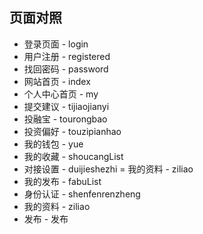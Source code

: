 ## 页面对照
- 登录页面 - login
- 用户注册 - registered
- 找回密码 - password
- 网站首页 - index
- 个人中心首页 - my
- 提交建议 - tijiaojianyi
- 投融宝 - tourongbao
- 投资偏好 - touzipianhao
- 我的钱包 - yue
- 我的收藏 - shoucangList
- 对接设置 - duijieshezhi
= 我的资料 - ziliao
- 我的发布 - fabuList
- 身份认证 - shenfenrenzheng
- 我的资料 - ziliao
- 发布 - 发布